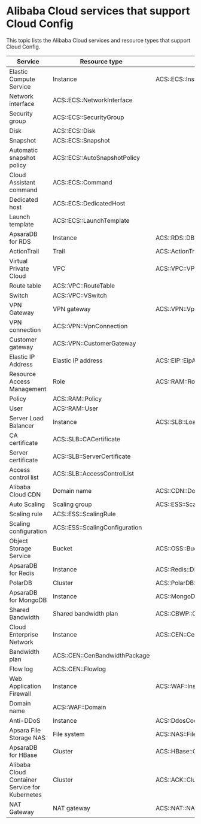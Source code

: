 # Alibaba Cloud services that support Cloud Config

This topic lists the Alibaba Cloud services and resource types that support Cloud Config.

|Service|Resource type|ARN|
|-------|-------------|---|
|Elastic Compute Service|Instance|ACS::ECS::Instance|
|Network interface|ACS::ECS::NetworkInterface|
|Security group|ACS::ECS::SecurityGroup|
|Disk|ACS::ECS::Disk|
|Snapshot|ACS::ECS::Snapshot|
|Automatic snapshot policy|ACS::ECS::AutoSnapshotPolicy|
|Cloud Assistant command|ACS::ECS::Command|
|Dedicated host|ACS::ECS::DedicatedHost|
|Launch template|ACS::ECS::LaunchTemplate|
|ApsaraDB for RDS|Instance|ACS::RDS::DBInstance|
|ActionTrail|Trail|ACS::ActionTrail::Trail|
|Virtual Private Cloud|VPC|ACS::VPC::VPC|
|Route table|ACS::VPC::RouteTable|
|Switch|ACS::VPC::VSwitch|
|VPN Gateway|VPN gateway|ACS::VPN::VpnGateway|
|VPN connection|ACS::VPN::VpnConnection|
|Customer gateway|ACS::VPN::CustomerGateway|
|Elastic IP Address|Elastic IP address|ACS::EIP::EipAddress|
|Resource Access Management|Role|ACS::RAM::Role|
|Policy|ACS::RAM::Policy|
|User|ACS::RAM::User|
|Server Load Balancer|Instance|ACS::SLB::LoadBalancer|
|CA certificate|ACS::SLB::CACertificate|
|Server certificate|ACS::SLB::ServerCertificate|
|Access control list|ACS::SLB::AccessControlList|
|Alibaba Cloud CDN|Domain name|ACS::CDN::Domain|
|Auto Scaling|Scaling group|ACS::ESS::ScalingGroup|
|Scaling rule|ACS::ESS::ScalingRule|
|Scaling configuration|ACS::ESS::ScalingConfiguration|
|Object Storage Service|Bucket|ACS::OSS::Bucket|
|ApsaraDB for Redis|Instance|ACS::Redis::DBInstance|
|PolarDB|Cluster|ACS::PolarDB::DBCluster|
|ApsaraDB for MongoDB|Instance|ACS::MongoDB::DBInstance|
|Shared Bandwidth|Shared bandwidth plan|ACS::CBWP::CommonBandwidthPackage|
|Cloud Enterprise Network|Instance|ACS::CEN::CenInstance|
|Bandwidth plan|ACS::CEN::CenBandwidthPackage|
|Flow log|ACS::CEN::Flowlog|
|Web Application Firewall|Instance|ACS::WAF::Instance|
|Domain name|ACS::WAF::Domain|
|Anti-DDoS|Instance|ACS::DdosCoo::Instance|
|Apsara File Storage NAS|File system|ACS::NAS::FileSystem|
|ApsaraDB for HBase|Cluster|ACS::HBase::Cluster|
|Alibaba Cloud Container Service for Kubernetes|Cluster|ACS::ACK::Cluster|
|NAT Gateway|NAT gateway|ACS::NAT::NATGateway|

